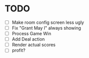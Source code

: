 # TODO

- [ ] Make room config screen less ugly
- [ ] Fix "Grant May I" always showing
- [ ] Process Game Win
- [ ] Add Deal action
- [ ] Render actual scores
- [ ] profit?

